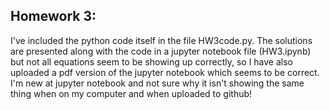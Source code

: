 ## Homework 3:

I've included the python code itself in the file HW3code.py. 
The solutions are presented along with the code in a jupyter notebook file (HW3.ipynb) but not all equations seem to be showing up correctly, so I have also uploaded a pdf version of the jupyter notebook which seems to be correct. 
I'm new at jupyter notebook and not sure why it isn't showing the same thing when on my computer and when uploaded to github!
